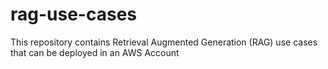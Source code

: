 # rag-use-cases
This repository contains Retrieval Augmented Generation (RAG) use cases that can be deployed in an AWS Account
